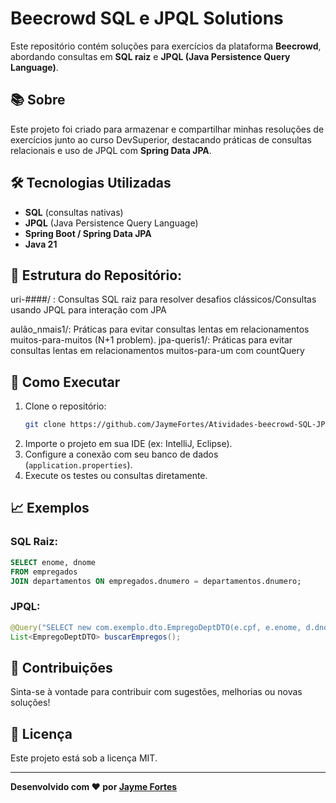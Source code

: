 # Beecrowd SQL e JPQL Solutions

Este repositório contém soluções para exercícios da plataforma **Beecrowd**, abordando consultas em **SQL raiz** e **JPQL (Java Persistence Query Language)**.

## 📚 Sobre
Este projeto foi criado para armazenar e compartilhar minhas resoluções de exercícios junto ao curso DevSuperior, destacando práticas de consultas relacionais e uso de JPQL com **Spring Data JPA**.

## 🛠️ Tecnologias Utilizadas
- **SQL** (consultas nativas)
- **JPQL** (Java Persistence Query Language)
- **Spring Boot / Spring Data JPA**
- **Java 21**

## 📂 Estrutura do Repositório:

uri-####/ : Consultas SQL raiz para resolver desafios clássicos/Consultas usando JPQL para interação com JPA

aulão_nmais1/: Práticas para evitar consultas lentas em relacionamentos muitos-para-muitos (N+1 problem).
jpa-queris1/: Práticas para evitar consultas lentas em relacionamentos muitos-para-um com countQuery


## 🚀 Como Executar
1. Clone o repositório:
   ```bash
   git clone https://github.com/JaymeFortes/Atividades-beecrowd-SQL-JPQL-POSTGRES-SPRINGBOOT.git
   ```
2. Importe o projeto em sua IDE (ex: IntelliJ, Eclipse).
3. Configure a conexão com seu banco de dados (`application.properties`).
4. Execute os testes ou consultas diretamente.

## 📈 Exemplos
### SQL Raiz:
```sql
SELECT enome, dnome
FROM empregados
JOIN departamentos ON empregados.dnumero = departamentos.dnumero;
```
### JPQL:
```java
@Query("SELECT new com.exemplo.dto.EmpregoDeptDTO(e.cpf, e.enome, d.dnome) FROM Empregado e JOIN e.departamento d")
List<EmpregoDeptDTO> buscarEmpregos();
```

## 🌟 Contribuições
Sinta-se à vontade para contribuir com sugestões, melhorias ou novas soluções!

## 📄 Licença
Este projeto está sob a licença MIT.

---
**Desenvolvido com ❤️ por [Jayme Fortes](https://github.com/seu-usuario)**

